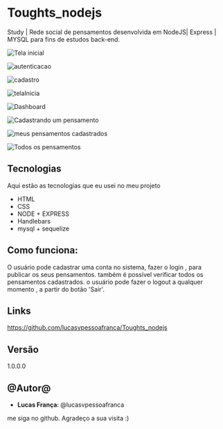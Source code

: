 # Toughts_nodejs
Study | Rede social de pensamentos desenvolvida em NodeJS| Express | MYSQL  para fins de estudos back-end.


![Tela inicial ](https://github.com/lucasvpessoafranca/Toughts_nodejs/blob/main/readmeImg/1.jpeg)

![autenticacao](https://github.com/lucasvpessoafranca/Toughts_nodejs/blob/main/readmeImg/2.jpeg)

![cadastro](https://github.com/lucasvpessoafranca/Toughts_nodejs/blob/main/readmeImg/3.jpeg)


![telaInicia](https://github.com/lucasvpessoafranca/Toughts_nodejs/blob/main/readmeImg/4.jpeg)

![Dashboard](https://github.com/lucasvpessoafranca/Toughts_nodejs/blob/main/readmeImg/5.jpeg)


![Cadastrando um pensamento](https://github.com/lucasvpessoafranca/Toughts_nodejs/blob/main/readmeImg/6.jpeg)

![meus pensamentos cadastrados](https://github.com/lucasvpessoafranca/Toughts_nodejs/blob/main/readmeImg/7.jpeg)

![Todos os pensamentos](https://github.com/lucasvpessoafranca/Toughts_nodejs/blob/main/readmeImg/8.jpeg)




 
 
 
 
## Tecnologias
 
Aqui estão as tecnologias que eu usei no meu projeto
 
* HTML
* CSS
* NODE + EXPRESS
* Handlebars
* mysql + sequelize
 

## Como funciona:
 
O usuário pode cadastrar uma conta no sistema,  fazer o login , para publicar os seus pensamentos.
também é possível verificar todos os pensamentos cadastrados.
o usuário pode fazer o logout a qualquer momento , a partir do botão 'Sair'.


 
 
## Links
https://github.com/lucasvpessoafranca/Toughts_nodejs
 
 
## Versão
 
1.0.0.0
 
 
## @Autor@
 
* **Lucas França**: @lucasvpessoafranca
 
 me siga no github.
Agradeço a sua visita :)
